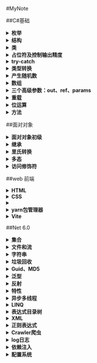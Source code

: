 #MyNote

##C#基础

<details>
<summary><b>枚举</b></summary>

将枚举声明到命名空间的下面，类的外面，表示这个命名空间下所有的类都可以使用这个枚举。

> public enum 枚举名
> {
> ,
> ,
> 最后一行可以不写逗号
> }

    public:访问修饰符，公开的，哪都可以访问。
    private：私有的，只能在这个类内部进行访问。默认修饰为private
    enum：声明枚举的关键字。

枚举:规范开发。本质还是变量
枚举的类型默认可以和 int 类型互相转换 == 枚举类型和 int 型是兼容的。

```csharp
    public enum MyEnum
    {
        // x = 5,
        yu = 0,
        asdf = 1,
    }
```

```csharp
    public enum Gender
    {
        male,
        female
    }
```

```csharp
//枚举类型强转为int
MyEnum at = MyEnum.x;
int ad = (int)at;
Console.WriteLine(ad);
Console.WriteLine((int)MyEnum.yu);

//int类型强转为枚举
int c = 13;
MyEnum ap = (MyEnum)c;
Console.WriteLine(ap);

//枚举转string
MyEnum aq = MyEnum.yu;
string e = aq.ToString();
Console.WriteLine(e);

//string转枚举
string f = "5";
MyEnum ae = (MyEnum)Enum.Parse(typeof(MyEnum),f);
Console.WriteLine(ae);
```

</details>

<details>
<summary><b>结构</b></summary>

结构：可以帮助我们一次声明多个不同类型的变量

> [public] struct 结构名
> {
> 成员：字段
> }

```csharp
    public struct Person
    {
        public string _firstname; //字段（下划线）
        public string _lastname;
        public int _age;
        public Gender _gender;
    }
```

```csharp
Person zs;
zs._firstname = "张";
zs._lastname = "三";
zs._age = 19;
zs._gender = Gender.male;
```

</details>

<details>
<summary><b>类</b></summary>

> public class 类名

    {
         字段;
         属性;
         方法;
         构造函数;
         析构函数;
    }

写好一个类之后，需要创建这个类的对象，这个过程称为类的实例化
创建对象：
类名 名 = new 类名();

    this：
    1.表示当前这个类的对象
    2.在类当中显式的调用本类的构造函数-------> :this

</details>
<details>
<summary><b>占位符及控制输出精度</b></summary>

`decimal money = 1000m;`
{:n}---->000,000,000
{:c}---->￥符号
{:e}---->科学计数法
{:f4}---->小数点后四位
{:x}---->十六进制---->x2---->加零对齐
{:p}---->百分号

```csharp
Console.WriteLine("{0:p}",0.3);//------30.00%
Console.WriteLine("{0:}",DateTime.Now);//---->0:控制输出位数
```

{:f}---->不显示秒
{:y}---->年月
{:m}---->月日
{:d}---->2020-1-1
{:t}---->14:34

`var yin_shi_lei_xing = 1.23;`
var:根据等式右边自动推算类型

C# 是一门强类型语言：必须对每一个变量的类型一个明确的定义
js 是弱类型语言：不需要对变量的类型有明确的定义

可空类型：类型关键字? 属 Nullable<T>
在 C#代码中用添加前缀“0x”的方式表示十六进制

`Console.WriteLine("{0:0.00\a}",a);`
\a:产生“嘀”的一声蜂鸣
\f:换行

```csharp
//保留两位小数（四舍五入）
int[] num = { 4,7,9 };
double avg = GetAvg(num);
string s = avg.ToString("0.00");
avg = Convert.ToDouble(s);
Console.WriteLine(avg);
Console.ReadKey();
```

序列化：将对象转换为二进制
反序列化：将二进制转换为对象
作用：传输数据（二进制）

</details>

<details>
<summary><b>try-catch</b></summary>

```csharp
//判断是否为闰年
int year, month, day;
Console.WriteLine("请输入年份：");
try
{
   year = Convert.ToInt32(Console.ReadLine());
   Console.WriteLine("请输入月份：");
   try
   {
       month = Convert.ToInt32(Console.ReadLine());
       switch (month)
       {
           case 1:
           case 3:
           case 5:
           case 7:
           case 8:
           case 10:
           case 12:
               Console.WriteLine("这个月有31天");
               break;
           case 2:
               if (year % 400 == 0 || (year % 4 == 0 && year % 100  != 0))
               {
                   Console.WriteLine("这个月有28天");
               }
               else
               {
                   Console.WriteLine("这个月有29天");
               }
               break;
           default:
               Console.WriteLine("这个月有30天");
               break;
       }
   }
   catch
   {
       Console.WriteLine("输入的月份有误");
   }
}
catch
{
   Console.WriteLine("输入的年份有误");
}
```

</details>

<details>
<summary><b>类型转换</b></summary>

```csharp
int year = Convert.ToInt32(Console.ReadLine());
Console.WriteLine(year);
bool tb = int.TryParse(Console.ReadLine(), out a);
Console.WriteLine(a);
```

</details>

<details>
<summary><b>产生随机数</b></summary>

```csharp
Random r = new Random();
int rNub = r.Next(1, 10+1);
Console.WriteLine(rNub);
```

</details>

<details>
<summary><b>数组</b></summary>

```csharp
//初始化方式
int[] nums = new int[10];
int[] nums2 = { 1, 2, 3, 4, 5, 6, 7, 8, 9, 10 };
int g = nums2.Max();
Console.WriteLine(g);
for (int i = 0; i < nums2.Length; i++)
{
    Console.WriteLine(nums2[i]);
}
```

```csharp
//冒泡排序：
int[] num = { 9, 8, 7, 6, 5, 4, 3, 2, 1, 0 };
int temp;
for (int i = 0; i < num.Length-1; i++)
{
   for (int j = 0; j < num.Length-1-i; j++)
   {
       if (num[j]>num[j+1])//升序排列
       {
           temp = num[j];
           num[j] = num[j + 1];
           num[j + 1] = temp;
       }
   }
}
```

```csharp
Array.Sort(num);//针对数组做一个升序的排列
Array.Reverse(num);//逆转排列数组
for (int i = 0; i < num.Length; i++)
{
   Console.WriteLine(num[i]);
}
```

</details>

<details>
<summary><b>三个高级参数：out、ref、params</b></summary>

out 参数

> 在一个方法中返回多个不同类型的值：
> `public static void 方法名（int ,out int,out double,out string）`

ref 参数

> 能够将一个参数带入一个方法中进行改变，改变完成后再将改变后值带出方法
> `public static void 方法名（ref int,ref int）`

params 参数

> 将实参列表中跟可变参数数组类型一致的元素都当作数组的元素里。
> 必须是参数列表之中的最后一个元素
> `public static void 方法名（int ,params int[] num）`

</details>

<details>
<summary><b>重载</b></summary>

方法的重载

> 方法的名称相同，但传递的参数不同

分为两种情况：

> 1.参数的个数相同，那么参数的类型就不能相同 2.参数的类型相同，那么参数的个数就不能相同

方法的重载和返回值没有关系

</details>

<details>
<summary><b>位运算</b></summary>

1 .&运算符
& 是二元运算符，它以特定的方式的方式组合操作数中对应的位 果对应的位都为 1，那么结果就是 1， 如果任意一个位是 0 则结果就是 0
1 & 3 的结果为 1
来看看它的怎么运行的：
1 的二进制表示为 0 0 0 0 0 0 1
3 的二进制表示为 0 0 0 0 0 1 1
根据 & 的规则 得到的结果为 0 0 0 0 0 0 0 1,十进制表示就是 1
只要任何一位是 0 & 运算的结果就是 0，所以可以用 & 把某个变不必要的位设为 0, 比如某个变量的二进制表示为 0 1 0 0 1 0 01, 我想保留低 4 位，消除高 4 位 用 &0x0F 就可以了（注：0x0F 为 16 制表示法，对应的二进制为 0 0 0 0 1 1 1 1），这个特性在编码使用很广泛。

2 、| 运算符
| 跟 & 的区别在于 如果对应的位中任一个操作数为 1 那么结果是 1
1 | 3 的结果为 3

3、 ^运算符
^ 运算符跟 | 类似，但有一点不同的是 如果两个操作位都为 1 话，结果产生 0
0 1 0 0 0 0 0 1
0 1 0 1 1 0 1 0
产生 0 0 0 1 1 0 1 1

4 、~运算符
~是对位求反 1 变 0， 0 变 1

5 、移位运算符移位运算符把位按指定的值向左或向右移动
<< 向左移动 而 >> 向右移动，超过的位将丢失，而空出的位则补 0
如 0 1 0 0 0 0 1 1(十进制 67) 向左移动两位 67 << 2 将变成
0 0 0 0 1 1 0 0 （十进制 12）当然如果你用 java 代码写，由是 32 位，不会溢，结果是 268
向右移动两位 67 >> 2 则是
0 0 0 1 0 0 0 0(十进制 16)
下面介绍一些具体的应用
前面提到 2 向前移动 1 位变成 4 利用这个特性可以做乘法运算(在不虑溢出和符号位的情况下)
2 << 1 = 4
3 << 1 = 6
4 <<detai 1 = 8
同理 >> 则可以做除法运算
任何小数 把它 >> 0 可以取整
如 3.14159 >> 0 = 3;

int a = 5, b = 9;
Console.WriteLine(a & b);
Console.WriteLine(a | b);
Console.WriteLine(a ^ b);

/_交换变量_/
a = a ^ b;
b = b ^ a;
a = a ^ b;
Console.WriteLine("a=" + a + " b=" + b);
a = a & (~a); //a 清零
Console.WriteLine(a);
a = a | (~a); //a 全为 1
Console.WriteLine(a);

输出结果
1
13
12
a=9 b=5
0
-1

</details>

<details>
<summary><b>方法</b></summary>

方法：

> [public（访问修饰符）]static 返回值类型 方法名（[参数列表]）
> {方法体;
> }

`static`:静态的
返回值类型（如果不需写返回值，写 `void`）
方法名：Pascal 命名法(首字母大写)
参数列表：提供给这个方法的条件（括号不能省略）
`return`：返回要返回的值；立即结束方法；
方法改变数组的顺序，元素的位置和大小不需要返回值

</details>

##面对对象

<details>
<summary><b>面对对象初级</b></summary>

面对过程-------->面对对象
面对过程：强调完成这件事的动作
面对对象：找个对象帮你做事-------->意在写出一个通用的代码，蔽差异
如果要用面对过程的思想，当执行的人不同时，需要为每个不同的人身定做解决事情的方法

面向对象三大特征：**封装、继承、多态**
属性：对象具有的多种特征，每个对象的每个属性都拥有特定值
对象是具体化的事物，不能是抽象概念
把这些具有相同属性和相同方法的对象进行进一步的封装，抽象出<>这个概念
类：是模子，确定对象拥有的特征（属性）和行为（方法）
对象是根据类创建出来的
类不占内存，而对象占用内存

属性：ctrl+r+e 封装字段
属性的作用就是保护字段，对字段的赋值和取值进行限定
属性的本质是两个方法：`get` 和 `set`-------->可读可写属性
字段在类之中必须是私有的
对象的初始化：给属性赋值
自动属性：不需要实现的属性语法，不需要定义字段（如果只对字段单封装，没有附加逻辑，则定义自动属性，可以减少代码量）
`Field`-------->字段
`Method`-------->方法
`properties`-------->属性

静态和非静态的区别 1.在非静态类中，既可以有实例成员，也可以有静态成员//静态类中能有静态成员 2.在调用实例成员的时候，需要使用对象名.实例成员;//在调用静成员时，要用类名.成员; 3.静态函数中只能访问静态成员//实例函数中既可以访问静态成员，可以访问实例成员

使用: 1.静态类可以作为工具类使用 2.静态类在整个项目中资源共享-------------------->人为划分内存：堆、栈、静态存储区域

扩展方法
静态类中的静态方法在参数前加 `this` 可以不用类.方法，而是被扩的实例.方法
在使用时 `using` 类名
同名时优先调用实例方法
扩展的类型最好不要是基类，越细越好

构造函数：帮助我们初始化对象（给对象属性依次赋值） 1.构造函数没有返回值，并且不写 `void` 2.构造函数名必须和类名一样 3.静态构造函数：类第一次被创建时将由 CLR 执行且只有一次，只能始化一些静态成员，每个类只能有一个且可以同时存在公有无参构造数 4.私有构造函数：不能通过 new 实例化，可以通过静态成员、或内部例化再返回给外部
类之中会有一个默认的无参构造函数
经过编译器初次编译后 IL 中为 `.ctor`

> public 构造函数名()
> {
> }

`new` 关键字： 1.在内存中开辟一块空间 2.在开辟的空间中创建一个对象 3.用对象的构造函数进行初始化对象

析构函数：
----->无法继承或重载
当程序结束时由 GC 自动执行------->帮我们释放非托管资源（马上放）

> ~类名()
> {
> }

析构函数隐式地调用对象基类的 `Finalize` 方法，故不应使用空析构数，会导致不必要的性能损失

值类型和引用类型在内存上存储的方式不一样
传递值类型和引用类型时方式不一样-------->值传递||引用传递
值类型：`int`、`double`、`bool`、`char`、`decimal`、`struct`、`um`-------->储存在内存的栈当中
引用类型：`string`、`自定义类`、`数组`、`object 类`、`接口`-------->存储在内存的堆中

拆箱：将引用类型转化为值类型
装箱：将值类型转化为引用类型
尽量避免，会影响时间
是否发生拆箱后装箱----->两种类型是否存在继承关系

</details>

<details>
<summary><b>继承</b></summary>

继承： //子类名:父类名
解决类中的代码冗余 1.继承的单根性：一个子类只能有一个父类 2.继承的传递性：多重继承

把几个子类（派生类）当中重复的类单独拿出来封装成一个类，作为这几个类的父类（基类）
子类继承了父类的属性和方法，但并没有继承父类的私有字段
子类并没有继承父类的构造函数，但子类会默认调用父类的无参构造函数————创建父类对象，让子类可以使用父类成员
所以如果在父类中重新写了一个有参数的构造函数后，默认无参构造函数就没有了，子类就无法调用父类成员而报错
解决办法： 1.在父类中重新写一个无参构造函数 2.在子类中显式地调用父类构造函数，使用关键字:`base`()
可以用 `base` 关键字引用基类的成员 `base`.基类方法名();

创建对象时，系统先调用基类的构造函数，初始化基类的变量，然后调用派生类的构造函数，初始化派生类的变量，是
一个由基类向派生类逐步构建的过程。删除对象时，先调用派生类的析构函数，销毁派生类的变量，然后调用
基类的析构函数，销毁基类的变量，是一个由派生类向基类逐步销毁的过程。

在派生类中不能使用基类的私有成员
让类的成员既保持封装性又可以在派生类中使用，那么可以把它定义为 protected 成员（受保护成员）
`protected int _age;`
此时在子类中可以使用父类的字段

虚方法的重写：
子类调研在基类中的同一个方法，但其在每个类中是不同的，则可以把基类中的方法设计成虚方法，然后在派生类中重写该方法
`public virtual 方法名()`
`virtual` 修饰符不能与 `static`、`abstract`、`private` 一起使用
在派生类中，用关键字 `override` 重写该方法
`public override 方法名()`

我们只能重写基类中的虚方法，不能重写普通方法。要想在派生类中修改基类的普通方法，需要用 `new` 关键字隐藏基类中的方法
关键字 `new`: 1.创建对象 2.隐藏从父类继承过来的同名成员(普通方法)
`public new 方法名()-------->子类调用不到父类的成员 不推荐`

抽象类：不能被实例化，只能作为其它类的基类而存在，其目的是抽象出子类的公共部分以减少代码重复。
`abstract class 类名`
抽象方法：是一种特殊的没有默认实现的虚方法(但不需要 `virtual` 关键字)，它只能定义在抽象类中
抽象方法没有任何执行代码，需要在派生类中用重写的方式具体实现
在派生类中不能用 `base` 直接引用抽象基类的抽象方法
`public abstract 方法名()`
抽象属性：也没有具体实现代码，必须在派生类中重写

```csharp
public abstract int Age
{
   get;
   set;
}
```

同样，如果想防止一个方法被派生类重写，可以把它为声明密封方法
`public sealed override 方法名()`
`Object` 类是所有类的基类-------->在 C#中所有类都简介继承了 `Object` 类
etails>

</details>
<details>
<summary><b>里氏转换</b></summary>

里氏转换： 1.子类可以赋值给父类-------->派生类对象也属于基类，所以基类用符可以指向派生类对象

```csharp
Son s = new Son();
People p = s;
People p = new Son();
```

2.如果父类中是子类对象那么可以强转为子类对象

```csharp
Son ss = (Son)p;
```

表示类型转换
1----->`is`：用来判断对象是否与给定类型兼容（即属于类型或该类型的基类）

```csharp
if (p is Son) { }
```

2----->`as`: 向下转换

```csharp
Son d = p as Son;
```

</details>

<details>
<summary><b>多态</b></summary>

让一个对象能表现出多种的状态（类型）
屏蔽各个对象之间的差异，旨在写出通用的代码
声明父类去指定子类对象
实现多态的三种手段：虚方法、抽象类、接口

**_虚方法_**
首先将父类方法标记为虚方法使用关键字：`virtual`
在子类方法中加入关键字：`override`

**_抽象类_**
当父类中的方法不知道如何实现的时候，可以考虑使用抽象类，将方法写成抽象方法
如果存在个性化方法，就不考虑使用抽象
使用关键字：`abstract`
`absract`没有方法体（没有大括号）
抽象方法必须是公有的
通过子类使用`override`重写调用方法
抽象类不允许创建对象

**_接口_**
接口是一个规范（能力）
I...able

> public interface I 接口名
> {

      方法
      自动属性
      索引器
      事件

}

接口中的成员不允许添加访问修饰符，默认`public`
不允许写有方法体的成员
不能包含字段
自动属性和普通属性
只要一个类继承了一个接口就必须使用它的所有成员
接口与接口之间可以多继承，接口只能继承于接口
语法上基类写在接口之前

> 普通实现：public void 方法名
> 显式实现接口：可以解决方法重名的问题----->void 接口名.方法名

接口和抽象类的选择： 单继承多实现

> 接口注重于单个的约束
> 抽象指通用实现

> 子类都有的 => 父类
> 子类都有但不同 => 父类抽象
> 有的没有 => 接口

> 普通方法由左边决定 => 编译时
> 虚方法和抽象方法由右边决定 => 运行时

其他类类型：

> 分部类：
>
> > partial 关键字：把一个同名的类写在不同地方

> 密封类：
>
> > sealed：不能被继承，但能继承其他类

重写`ToString`方法（`Object`类方法）

</details>

<details>
<summary><b>访问修饰符</b></summary>

C#中的访问修饰符

> `public`:公开的公共的
> `private`:私有的，只能在当前类内部访问
> `protected`:受保护的，只能在当前类及该类的子类中访问
> `internal`:只能在当前程序集（项目）中访问

同一个项目中`internal` = `public` `protected` `internal`:
能够修饰类的访问修饰符只有两个：`public` 和 `internal`
可访问性不一致：子类的访问权限不能高于父类的权限，会暴露父类的成员

</details>

##web 前端

<details>
<summary><b>HTML</b></summary>

**_HTML_**
超文本标记语言：`Hyper Text Markup Language`
在 html 当中存在着大量的标签，我们用 html 提供的标签，将要显示在网页中的内容包含起来，构成了网
网页中有哪些东西由 html 决定，这些东西如何显示就由 css 决定
`css`:控制网页内容显示的效果
`html`+`css`=静态网页
`js`+`Jquery`-------动态网页
html 是一门不区分大小写的语言-------语言规范：属性名小写(XML 要求必须小写)

基本框架：

```html
<!DOCTYPE html>
< html >                              manifest 属性：用于离线浏览
    < head >
        < title ></ title >
    </ head >
    < body >
    </ body >
</ html >
```

| 标签名           | 标签       | 作用                                                                                                                                           |
| ---------------- | ---------- | ---------------------------------------------------------------------------------------------------------------------------------------------- |
| 段落标签         | `<p> </p>` |                                                                                                                                                |
| 超链接标签       | `<a> </a>` | 属性`href` = "地址",属性`target` (_`blank`,_`self`)实现跳转的页面(外、内),`href`属性实现页内/间跳转 给`<a>`标签命名 `href`="外部名称#内部名称" |
| 分割线           | `<hr/>`    |                                                                                                                                                |
| 换行             | ` <br/>`   | 没有空隙                                                                                                                                       |
| 注释标签         | `<!-- -->` |                                                                                                                                                |
| 空格标签(转义符) | `&nbsp;`   | 如果在文本中写空格则只显示一个                                                                                                                 |
| 双引号           | `&quot;`   |                                                                                                                                                |
| &号              | `&amp;`    |                                                                                                                                                |
| 大于号           | `&gt;`     | great than                                                                                                                                     |
| 小于号           | `&lt;`     | less than                                                                                                                                      |

**_物理字体：_**

| 标签名             | 标签                       | 作用                                                                      |
| ------------------ | -------------------------- | ------------------------------------------------------------------------- |
| 加粗               | `<b> </b>`                 |
| 斜体               | `<i>`                      |
| 定义下划线文本     | `<u>`                      |
| 定义加删除线的文本 | `<s>`                      |
| 定义被删除的部分   | `<del>`                    |
| 定义新插入的部分   | `<ins>`                    |
| 定义上、下标       | `<sup> <sub>`              |
| 高亮显示           | `<mark></mark>`            |
| 注音               | `<ruby>`                   | 由需要解释/发音的字符和提供该信息的`<rt>`元素组成，还包括可选的 <rp> 元素 |
| 时间标签           | `<time></time>` `datetime` | 属性：YYYY-MM-DDThh:mm:ssTZD TZD 时区标识符                               |
| 单词正确换行       | `<wbr></wbr>`              |

**_格式:_**

| 标签名                     | 标签                        | 作用                                                                  |
| -------------------------- | --------------------------- | --------------------------------------------------------------------- |
| 预定义文本格式             | `<pre></pre>`               | 类似 C#中的@符号                                                      |
| 定义强调文本               | `<em>`                      |
| 定义强调文本               | `<strong>`                  |
| 定义计算机代码文本         | `<code>`                    |
| 定义计算机代码样本         | `<samp>`                    |
| 定义键盘文本               | `<kbd>`                     |
| 定义文本的变量部分         | `<var>`                     |
| 定义小号文本               | `<small>`                   |
| 脱离其父元素的文本方向设置 | `<bdi></bdi>`               |
| 引文、引用及定义           |                             |
| 定义缩写                   | `<abbr>缩写</abbr>`         | 属性`title`="[全称]"                                                  |
| 定义地址                   | `<address></address>`       |
| 定义文字方向               | `<bdo></bdo>`               | 指的是 bidi 覆盖(Bi-Directional Override),属性`dir`------`rtl`(`ltr`) |
| 定义摘自另一个源的引用     | `<blockquote></blockquote>` | 属性`cite`=url                                                        |
| 定义短的引用语             | `<q></q>`                   | 属性`cite`=url                                                        |
| 定义引用、引证             | `<cite></cite>`             |
| 定义一个定义项目           | `<dfn></dfn>`               |

**_列表_**

| 标签名     | 标签         | 作用                   |
| ---------- | ------------ | ---------------------- |
| 有序列表   | `<ol> </ol>` | `type`属性改变序列号   |
| 无序列表   | `<ul> </ul>` | `type`属性改变序列符号 |
| 自定义列表 | `<dl> </dl>` |

```html
<dt>大列名</dt>
<dd>小列名</dd>
<dd>小列名</dd>
```

**_表格_**

```html
<table border="1">
  <tr>
    <th>表格标题</th>
    <td>单元格内容</td>
    <td>单元格内容</td>
  </tr>
  <tr></tr>
</table>
```

跨行/列的表格使用`rowspan`(`colspan`)属性="单元格数"实现
标题标签 `<h#>`---------#-------`1~6`
用来显示元素的移动 `<marquee> </marquee>`-------`direction`属性设置方向(`left`,`right`,`down`,`up`)
behavior 属性设置运动模式(`scroll`,`altermate`,`slide`--静止)

**_图片标签_**

`<img src="..."/>`------`alt`属性：当图片因为某种原因无法加载出来时显示的内容，`title`属性：当光标移动到图片上的时候显示的内容
`<map></map>`用于客户端图像映射,指带有可点击区域的一幅图像
`<area></area>`定义图像地图中的可点击区域 `coords`属性
百分比条标签 `<meter></meter> ` `value`(必需，可以只有百分值),`high`、`low`(界定值，超出则为黄色),`max`、`min`(范围最值)
进度条： `<progress></progress>` `max`、`value`
表单
收集用户的数据
`<form></form>`----------`action`属性
`method`属性(默认形式 get 以 url 的方式发送到地址栏、post 通过报文提交)
`target`属性(\_parent 父框架打开、\_top 整个窗口打开)
`accept-charset`属性(提交表单的字符编码)
`autocomplete="on/off"`(是否自动填充)
`name`属性(表单名称)
`novalidate`属性(不对表单数据进行验证)
`<input type=""/>`------------`type`的 text 属性值相对应 winform 中的 textbox 控件
`autofocus`(自动获得焦点)

常用控件：`text`(单行文本框输入)、`password`(密码框)、`radio`(单选按钮)、`checkbox`(复选框)
`hidden`隐藏域，用户无法看见
`<select size="">`(下拉列表)------`size`属性表示默认显示几个值
`<textarea>`(多行文本框输入)

```html
<form action="www.baidu.com" method="get">
  用户名：<input type="text" name="txtName" />
  <br />
  密码：<input type="password" name="txtPwd" />
  <br />
  <fieldset>
    <legend>性别</legend>
    <input type="radio" name="sex" />男 <input type="radio" name="sex" />女
  </fieldset>
  <br />
  <fieldset>
    <legend>婚姻状况</legend>
    <input type="radio" name="married" />已婚
    <input type="radio" name="married" />未婚
  </fieldset>
  <br />
  <input type="submit" value="注册" />
  <input type="reset" value="重置所有" />
  <select>
    <optgroup label="高校">
      <option>四川大学</option>
      <option>电子科技大学</option>
      <option>西南交通大学</option>
      <option>西南财经大学</option>
    </optgroup>
  </select>
  <br />
  <input type="file" />
  <br />
  <textarea cols="20" rows="3">
      示范文本：HTML 指的是超文本标记语言 (Hyper Text Markup Language),不是一编程语言，而是一种标记语言(markup language)标记语言是一套标记标签(markup tag)HTML 用标记标签来描述网页
  </textarea>
</form>
```

div 和 span
`<div> </div>`-----自动换行，不允许有其他标签叠加在上面
`<span> </span>`------不换行，可以用来承载文本信息
`<iframe>`

</details>

<details>
<summary><b>CSS</b></summary>

CSS:
cascading style language 层叠样式表，是对 html 的补充
CSS 实现了内面内容和内面效果的彻底分离(写 CSS 的时候基本不影响 html)
将样式表加入到 HTML 文档中：

- 内联样式表(在标签内部通过 CSS 代码设置元素的样式)
  优点：灵活
  缺点：代码冗余
- 嵌入样式表(在 head 标签里面写)
  优点：方便
  缺点：优先级低

```css
<style type="text/css">
  p{
      background-color:pink;
      font-size:innitial;
  }
</style>
```

- 外部样式表

在 head 之间写
`<link href="*.css" rel="stylesheet" type="text/css"/>`
优先级最低
通常不建议使用内联样式表，会与 html 语言搞混

样式规则的选择器：

- HTML Selector
- Class Selector(需要给设置样式的)

`<p class="类名"> </p>`
在 style 里面 p.类名{}----就拿到了[类名]这个标签------可以进行单独设置

- ID Selector(给 id 属性赋值)-----调用:#id 值{},id 值不能重复
- 关联选择器：p em{}----直接用标签名进行设置
- 组合选择器：h1,h2,h3,h4,h5,h6,td{}----组合多种标签名进行设置
- 伪元素选择器：对同一个 html 元素的各种状态和其所包括的部分内容的一种定义方式------类似事件

常用伪元素:

> A:active 选中超链接时的状态
> A:hover 光标移动到超链接上的状态
> A:link 超链接的正常状态
> A:visited 访问过的超链接状态
> A:first-line 段落中的第一行文本
> A:first-letter 段落中的第一个字母

CSS 样式属性
字体

> font-family
> font-size:(xx-small、x-small、small、medium、large、x-large、xx-large)
> font-style:(normal、italic、oblique)
> font-decoration(下中上划线、闪烁效果)
> font-weight:(normal、bold、bolder、lighter、100-900)

背景

> background-color:
> background-image:
> background-repeat:
> background-attachment:(fixed、scroll)-----（图像是否随内容滚动）
> background-position:

文本

> word-spacing 单词间距
> letter-spacing 字符间距
> text-align 文本水平对齐方式
> text-indent 首行缩进值
> line-height 文本所在行的行高

位置

> position:(absolute 绝对定位------最重要------,relative 相对定位,static 默认值-无特殊定位)
> float: ------最重要------使 div 漂浮不对其它 div 造成遮挡
> z-index:值 高度

布局

> 盒子模型：盒子与盒子之间的距离用 margin,盒子与里面内容之间的距离用 padding
> margin-(top、right、bottom、left)
> border-(top、right、bottom、left)-(width,style,color)
> display:(inline、block)

边缘
列表
蒙版层
设置不透明度 `obacity` 属性，1 为不透明，0 为透明，设置不透明度可以看到层下面的内容，但是无法对其进行操作

</details>


<details>
<summary><b></b></summary>
</details>

<details>
<summary><b>yarn包管理器</b></summary>

yarn包管理器
安装yarn
`npm install -g yarn`
更新本体
`yarn set version latest`

安装所有依赖：
`yarn`或`yarn install`
添加依赖项
`yarn add 包名@版本/标签 --dev/peer`
更新依赖项
`yarn up 包名`
删除依赖
`yarn remove 包名`
</details>

<details>
<summary><b>Vite</b></summary>

搭建第一个vite项目
`npm create vite@latest 项目名 --template vue`

`yarn create vite 项目名 --template vue`

`pnpm create vite 项目名 --template vue`

安装所有依赖后，通过`yarn dev`或`npx vite`命令运行项目
也可以通过`package.json`文件自行配置命令
</details>

##Net 6.0

<details>
<summary><b>集合</b></summary>

四种类型：

> Array
> Linked
> Set
> Key-Value

任何数据集合都实现了 IEnumralue 使得都可以使用 Foreach 来遍历
IEumrable、ICollecion、IList、IQueryable 都可能存在重复的内容，承不同的接口来实现标识

<details>
<summary><i>1.1 ArrayList集合</i></summary>

集合：很多数据的一个集合，长度可以任意改变，类型不固定

```csharp
ArrayList list = new ArrayList();
list.Add(Object);
```

将一个对象输出到控制台，默认打印的是这个对象的命名空间
`Console.WriteLine(对象名.ToString());`

ArrayList 长度的问题

> count---->表示这个集合事实际包含的元素个数
> capacity---->表示这个集合可以包含的元素个数

每次集合中实际包含的元素个数超过了可以包含的数时，集合就会向内存申请多开辟一倍的空间，保证合的长度一直够用

</details>

<details>
<summary><i>1.2 List泛型集合</i></summary>

对元素的类型有了确切的定义

```csharp
List<int> list1 = new List<int>();
int[] nums = list1.ToArray();
List<int> list2 = nums.ToList();
```

</details>

---

<details>
<summary><i>2.1 Hashtable</i></summary>

Hashtable 方法------键值对集合

```csharp
Hashtable hs = new Hashtable();
hs.Add(1, "张三");
hs.Add(2, "b");
hs.Add(false, "c");
//---->冲突
hs.Add(1, "张三");
//---->通过索引替换
hs[1]="zs";
```

根据键找值

```csharp
if (hs.ContainsKey("false"))
{
}
foreach (var item in hs.Keys)
{
   Console.WriteLine(hs[item]);
}
```

在循环次数很多时，foreach 的效率远高于 for

</details>

<details>
<summary><i>2.2 Dictionary字典</i></summary>

Dictionary(键值对集合)

```csharp
Dictionary<int, string> dic1 = newDictionary<int, string>();
dic1.Add(1,"一");
dic1[2] = "二";
foreach (KeyValuePair<int,string>keyValuePair1  in dic1)
{
   Console.WriteLine("{0},{1}",keyValuePair1.Key,keyValuePair1.Value);
}
```

静态字典 可以当作缓存使用 全局唯一不会被释放

</details>
<details>
<summary><i>2.3 SortedDictionary</i></summary>

有排序过程效率并不高

</details>

---

<details>
<summary><i>3.1 HashSet</i></summary>

动态长度
不能通过索引访问

```csharp
HashSet<T> hs1 = new HashSet<T>();
hs1.Add();
```

交差并补

```csharp
HashSet<T> hs2 = new HashSet<T>();
hs1.IntersectWith(hs2);
hs1.ExceptWith(hs2);
hs1.UnionWith(hs2);
hs1.SymmetricExceptWith(hs2);
```

</details>

<details>
<summary><i>3.2 SortedSet</i></summary>

去重+排序

</details>

---

<details>
<summary><i>4.1 LinkedList链表</i></summary>

链表
泛型 LinkedList<T> 数据在内存上不连续分配，每元素记录前后节点的地址
不能通过下标访问，查找只能通过遍历
增删较为方便

```csharp
//从头查找数据
LinkedListNode<T> node1 = linkedList.Fin()；
//在后插入
linkedList.AddAfter(node1,XX);
linkedList.Remove(XX);
```

</details>

<details>
<summary><i>4.2 Queue队列</i></summary>

队列 Queue<T>
先进先出链表

```csharp
Queue<T> queue1 = new Queue<T>();
queue1.Enqueue(t);
//获取第一个元素并移除出队列
queue1.Deque();
queue1.Peek();
```

</details>

<details>
<summary><i>4.3 Stack栈</i></summary>

栈 Stack<T>

```csharp
Stack<T> s = new Stack<T>();
s.Push();
s.Pop();
s.Peek();
```

</details>

---

线程安全：
ConcurrentStack  
ConcurrentQueue
ConcurrentBag  
ConcurrentDictionary

</details>

<details>
<summary><b>文件和流</b></summary>

Directory 类：操作文件夹
File 类：操作文件
Path 类：操作路径
FileStream：操作流

---

Path 类

> string str = @"C:\Users\14345\Desktop\new.txt";
> Path.GetFileName(string));---->返回文件名和扩展名
> Path.GetFileNameWithoutExtension(string);---->返回文件名
> Path.GetExtension(string));---->返回扩展名
> Path.GetDirectoryName(string);---->返回文件所在的文件夹的名称

## Path.GetFullPath(string);---->返回全路径

File 类

> ReadAllBytes:多媒体文件（音乐、图片文件）
> ReadAllLines：返回数组、精确操作
> ReadAllText：返回整个字符串

绝对路径：通过我的电脑能找到这个文件的路径
相对路径：文件相对于应用程序的路径
在开发中应尽量使用相对路径

```csharp
File.Create(@"");
File.Delete(@"");
File.Copy(@"",@"");
File.Move(@"", @"");
byte[] buffer = File.ReadAllBytes(@"D:\File\new.txt");
string s = Encoding.Default.GetString(buffer);
File.WriteAllBytes(@"D:\File\new.txt", buffer);
string[] contents = File.ReadAllLines(@"D:\File\new.txt");
foreach (string item in contents)
{
    Console.WriteLine(item);
}
//---->追加不覆盖之前的内容
File.AppendAllText(@"C:\Users\14345\Desktop\new.txt", "contents");
```

`Directory.Delete(string path,bool)--->默认不会删除非空文件夹`

---

FileStream 类
操作字节

```csharp
StreamWriter和StreamReader---->操作字符
FileStream fileStream1 = new FileStrea(@"C:\Users\14345\Desktop\new.txt",FileMode.OpenOrCreate);
FileStream fileStream2 = new FileStrea(@"C:\Users\14345\Desktop\new.txt",FileMode.OpenOrCreate, FileAccess.Read);
byte[] buffer = new byte[1024 * 1024 *5];//5MB
int EffectiveByteLength = fileStream2Read(buffer, 0, buffer.Length);//----->回实际读到的有效的字节数
```

关闭流
`fileStream1.Close();`
释放所占用的资源
`fileStream1.Dispose();`

将创建文件流对象的过程写在 using 当中，会自动释放流所占用的资源

```csharp
using (FileStream fswrite = new FileStream(@"", FileMode.OpenOrCreate, FileAccess.Write))
{
    //读写的内容
    //using ()
}
```

StreamReader
StreamWriter

```csharp
using (StreamReader sr=new StreamReader(@"",Encoding.Default))
{
    while(!sr.EndOfStream)
    Console.WriteLine(sr.ReadLine());
}
```

| 编码名称 | \*     |
| -------- | ------ |
| ASC      | 128    |
| ASCII    | 256    |
| GB2312   | 简体字 |
| Big5     | 繁体字 |
| unicode  | 解析慢 |
| UTF-8    | web    |

乱码原因：保存文件所用的编码格式和打开的不一样

</details>

<details>
<summary><b>字符串</b></summary>

字符串的不可变性：
当给一个字符串重新赋值时，之前的值并未销毁，而是重新开辟一块间存储新值
当程序结束后，GC 扫描整个内存。如果发现有空间没有被指向，则立把它销毁
可以把字符串看成是 `char` 类型的一个只读数组
`stringBuilder` 和 `string` `的区别：string` 在进行运算时会产生一个的实例，因此在频繁对一个字符串进行操作时最好选择 `stringBuilder`

| 方法名                                | 作用                                                            | 返回值类型 |
| ------------------------------------- | --------------------------------------------------------------- | ---------- |
| .`ToUpper`()                          | 将字符串转换成大写形式                                          | string     |
| .`Tolower`()                          | 将字符串转换成小写形式                                          | string     |
| .`Equals`(,)                          | 比较两个字符串（可以忽略大小写）                                | bool       |
| .`Split`(char[],)                     | 分割字符串返回字符串类型的数组                                  | string[]   |
| .`ToCharArray`()                      | 将字符串转换为一个 char 型数组                                  | char[]     |
| new string(char[])                    | 将一个 char 数组转换为字符串                                    | string     |
| .`Contains`(string)                   | 判断字符串中是否有子串 value                                    | bool       |
| .`Replace`(string,string)             | 将字符串中出现 old value（第个）的地方替换为 new value          | string     |
| .`Substring`(int)                     | 取从位置 int 开始到结束的子字符串(或指定度)                     | string     |
| .`Startswith`(string)                 | 判断字符串是否以 value 开始                                     | bool       |
| .`Endswith`(string)                   | 判断字符串是否以 value 结束                                     | bool       |
| .`IndexOf`(stirng)                    | 取 value 在字符串中第一次出现的位置----返回 int（找不到返回-1） |
| .`Trim`()                             | 移除所有的空字符                                                | string     |
| string.`IsNullOrEmpty`()              | 判断一个字符串是否为空 null                                     | bool       |
| string.`Join`(string,params string[]) | 在字符串数组每个素之间加入指定的分隔符                          | string     |

练习：

```csharp
string s = "abcdefg";
 //不能s[0] = 'b';因为s是只读的
char[] ch = s.ToCharArray();
ch[0] = 'b';
s = new string(ch);
```

```csharp
string _s = "a  bc _d+_e  f,,g ";
char[] chs = { ' ', '_', '+', ',' };
string[] str = _s.Split(chs/*new char[]{ ' ', '_', '+',',' }*/,StringSplitOptions.RemoveEmptyEntries);
```

```csharp
string t = "qwe";
if (t.Contains("qwe"))
{
   t = t.Replace("qwe", "***");
}
```

```csharp
StringBuilder sb = new StringBuilder();
string str = null;
//创建一个计时器
Stopwatch sw = new Stopwatch();
sw.Start();//开始计时
for (int i = 0; i < 100000; i++)
{
   sb.Append(i);//增加字符串长度
}
sw.Stop();//计时结束
Console.WriteLine(sw.Elapsed);
```

```csharp
string path = @"C:\Users\14345\Desktop\0101.txt";
string[] content = File.ReadAllLines(path, EncodingUTF8);
string[] result = new string[8];
for (int i = 0; i < content.Length; i++)
{
   string[] temp = content[i].Split(new char[] { '\t' }, StringSplitOptions.RemoveEmptyEntries);
   if (temp[0].Length >= 10)
   {
       temp[0] = temp[0].Substring(0, 8);
       temp[0] += "...";
   }
   result[i] = string.Join("|", temp);
}
for (int i = 0; i < 4; i++)
{
   Console.WriteLine(result[i]);
}
```

</details>

<details>
<summary><b>垃圾回收</b></summary>

CLR

C#释放资源------->GC--->垃圾回收器
托管资源是 Net framework 之内的
对于非托管资源需要手动调用 Close();
而对于托管资源，可以自行关闭

**_托管资源_**：堆里面由 CLR 创建的对象
**_非托管资源_**

**内存泄露**：内存占用了但没有回收

`new` 在堆栈中开辟一块内存，分配一个地址
实例化的对象在栈中，储存的是对应堆栈的地址
对象里面的属性也储存在堆栈中，但方法中的值类型变量在调用是储存在线程栈中

引用类型任何时候都在堆栈里
除非所在对象在堆中，值类型都在栈里

```csharp
string str1 = "aaa";
string str2 = "bbbb";
str2 = "aaa";
object.ReferenceEquals(str1, str2) 			=>		true
```

享元模式的应用：CLR 分配内存的时候查找相同的值

字符串不可变的原因:

> 由于享元模式，可能有多个变量指向一个字符串
> 程序共享一个堆，堆中的内存是连续分配的，如果改动长度，会造成大量数据的移动

在 `new` 的时候会开辟内存，如果空间不够则 GC 释放
对于访问不到的东西(跳出方法体的变量等)需要手动 GC.`Collect`();
静态成员永远不会被回收

垃圾处理两个优化策略： 1.**分级策略**

| 条件                                                                    | 分级 |
| ----------------------------------------------------------------------- | ---- |
| GC 之前：                                                               | 0 级 |
| 第一次 GC 后保留                                                        | 1 级 |
| 进行回收时首先寻找一级对象，如果空间还是不够，再找 1 级，这个过程后存留 | 2 级 |

2.**大对象策略**
当对象大于 85k 时将会分配在大型对象堆(LOH)上
大于 85k 的对象用 链表 单独管理

`Dispose`()
本身是没有意义的，需要继承 `IDisposable` 接口，主动实现
GC 不会自动执行 `Dispose`

</details>

<details>
<summary><b>Guid、MD5</b></summary>

Guid 类
`Console.WriteLine(Guid.NewGuid().ToString());`

**_MD5 不可逆加密_**
**_Des 对称可逆加密_**：加密速度快。加密解密需要同一个密钥，但密钥的安全无法保证
**_RSA 非对称可逆加密_**：加密的密钥和解密的密钥是一组，但无法推算另一个

---

RSA 的一组密钥是对应的，如果解密密钥能解密，则说明加密的源一定确定

1.  https 请求加载时首先进行安全验证
2.  能用解密证明 CA 证书来自访问的地址
    md5 匹配成功说明消息没有被篡改过
3.  实现浏览器向服务器间的数据传输，浏览器使用公钥加密
    服务器通过解密密钥并返回结果，证明
4.  由客户端产生发给服务器，确定公认对称密钥
5.  开始传输

---

MD5 类

> MD5 加密
> 密码加密（16 进制）
> 字节数组转字符串：

1.  将字节数组中每个元素按指定编码格式解析成字符串 Encoding.GetEncoding("GBK").GetString()
2.  直接将字节数组 ToString()
3.  将字节数组中的每个元素 ToString()

```csharp
MD5 md5 = MD5.Create();
byte[] vs = Encoding.Default.GetBytes("as12e1we");
vs = md5.ComputeHash(vs);
string s = "";
for (int i = 0; i < vs.Length; i++)
{
    s += vs[i].ToString("x2");
}
```

工具类 Md5Helper：

```csharp
public partial class Md5Helper
{
    /// <summary>
    /// 字符串加密
    /// 使用UTF8编码
    /// </summary>
    /// <param name="pwdStr"></param>
    /// <returns></returns>
    public static string EncryptString(string pwdStr)
    {
        MD5 md5 = MD5.Create();
        //使用UTF8编码
        byte[] vs = Encoding.UTF8.GetBytes(pwdStr);
        vs = md5.ComputeHash(vs);
        StringBuilder sb = new StringBuilder();
        //将字节数组转换成16进制的字符串，占两位
        foreach (byte b in vs)
        {
            sb.Append(b.ToString("x2"));
        }
        return sb.ToString();
    }
}

//调用
string pwd = Md5Helper.EncryptString("XXXXXXXXXXXXXXXX");
Console.WriteLine(pwd);
```

</details>

<details>
<summary><b>泛型</b></summary>

1. **_泛型方法_**
   延迟声明
   用一个方法，满足不同的参数类型，做相同的事

```
/// <typeparam name="T"></typeparam>
方法名<T> (T 参数名)
```

调用：
`方法名<类型>(参数)`
可以省略类型参数，根据参数自动推算

为什么用泛型不是`Object`:

> `Object`是引用类型，传入如`int`的值类型时会有装箱拆箱的过程
> 泛型方法 ≈ 普通 > 拆装箱

2. **_泛型类_**
   一个类满足不同类型，做同样的事

```
class 类名<T>{
 	public T _name;
 }
```

`类名<int> obj = new 类名<int>({T = 12});`

3. **_泛型接口_**

```
interface 接口名<T> {
 T 方法名(T t);
 }
```

泛型约束：
约束可以叠加，更加灵活

> 基类约束，强制保证传入的参数一定是该类或其子类(不能是密封类)
> 接口约束：一定要实现接口的方法
> 值类型约束：where T : struct
> 引用类型约束：where T : class
> 无参数构造函数约束：where T : new() T obj = new T()

自动赋予不同类型默认值 T obj = default(T)

```
public static 方法名<T, S> (T parameter)
where T : 类名
where S : 类名 2
{
访问声明类中的成员
}
```

**协变**
<out T>
`People p = new Male();`
List<People> ps = new List<Male>(); （不通过
一般做法(类似于遍历子类集合然后将其逐个强转为父类)：
`List<People> ps = new List<Male>().Select(c => (People)c).ToList()`
在接口或自定义类中加入`<out T>` T 只能用作返回值，不能当作参数使用
`IEnumerable<People> ps = new List<Male>()`

**逆变**
`<in T>`
不能用作返回值
`IEnumerable<Male> ps = new List<People>()`
将子类当作参数传递

**泛型缓存**
实现一个泛型类，通过静态构造函数只在声明类时调用一次这个特性，建立缓存
静态成员在内存中只储存一份
对于每一个不同的 T 都会产生一份不同的副本
适合不同类型，需要一份数据的场景
不能主动释放

</details>

<details>
<summary><b>反射</b></summary>

反射是动态的，依赖的是字符串，不需要引用
一般过程：

1. 加载 dll
2. 获取类型信息
3. 创建实例
4. 类型转换
5. 方法调用

利用工厂封装反射过程

```csharp
// 可配置可扩展：
// .config 中添加<appSettings> <add key="key值" value="类型名, dll名"> <appSettings>
public class Factory
{
    private static string XXConfig = ConfigurationManager.AppSetting["key值"];
    private static string DllName = XXConfig.Split(",")[1];
    private static string TypeName = XXConfig.Split(",")[0];
    public static DBHelper CreateHelper()
    {
    	Assembly asb = Assembly.Load(DllName);
    	Type type = asb.GetType(TypeName);
    	object helperObj = Activator.CreateInstance(type);
    	DBHelper helper = (DBHelper)helperObj;
    	return helper;
    }
}
```

**_程序集_**：
可看作是相关类打包，相当于 java 中的`jar`包
程序集包括资源文件，类型元数据(所有类型)
通过反射可以动态地后的其中的元数据
可以封装一些代码，只提供必要的访问接口
`dll` `exe`文件
`dll`文件无法执行----因为没有 Main 函数
初次编译后，高级语言被编译为`IL`中间语言、`metadata`再由 CLR 二次编译为机器码执行

**_Assembly 类_**
读取 dll 文件：
首先加载程序集文件：

```csharp
//当前目录加载dll
Assembly asb = Assembly.Load("dll名称无后缀");
Assembly.LoadFile(@"完整路径");
// 带dll后缀或写出完整路径
Assembly.LoadFrom("");
// 当前exe文件的Directory路径
AppDomain.CurrentDomain.BaseDirectory
//不论公有的、私有的都能拿到
asb.GetType();
//获取此程序集中定义的公共类型，这些公共类型在程序集外可见
asb.GetExportedTypes();
```

读取反射类型

```csharp
foreach(var item in asb.GetTypes())
{
	item.FullName
}
Type type = asb.GetType("包含 命名空间 类名 的完整名称");
```

创建对象的两种方法：

```csharp
// 调用默认无参的构造函数
Assembly对象.CreateInstance("程序集.类名")
Object inst = Activator.CreateInstance(Type对象,nonPublic, params 属性数组)
//nonPublic为true时可以调用公共/非公共构造函数
// 创建泛型对象
Type type = asb.GetType("...泛型类`X");				//使用占位符
Type newType = type.MakeGenericType(new Type[] {typeof(int), typeo(string)...});
object obj = Activator.CreateInstance(newType);
// 动态获取程序集中的信息
// 返回PropertyInfo[](属性数组)
inst.GetType().GetProperTies("")

```

利用反射复制对象(性能低)

```csharp
People people = new People() {... };

Type typePeople = typeof(People);
Type typePeopleDTO = typeof(PeopleDTO);

object peopleDTO = activator.CreateInstance(typePeopleDTO);
foreach (var prop in typePeopleDTO.GetProPerties())
{
     //匹配两个类相同的属性
     object value = typePeople.GetProperty(prop.Name).GetValue(people);
     prop.SetValue(peopleDTO, value);
}
```

返回`MethodInfo[]`(方法数组)
`inst.GetType().GetMethods("方法名")`
如果要调用的方法存在重载，则添加参数类型数组
`Type对象.GetMethod("方法名", BindingFlags.Instance | BindingFlags.NonPublic, new object[] {typeof(int)})`
可以调用到私有方法
`MethodInfo对象.Invoke(实例对象, new object[])`
调用泛型方法
`MethodInfo method = newType.GetMethod("");`
`Method newMethod = method.MakeGenericMethod(new Type[] {typeof(int)});`
`newMethod.Invoke(Object, new Object[] {111})`

---

Type 类：

> IsAssignableFrom(Type c)-----是否可以从 c 赋值
> IsInstanceOfType(object o)-----判断 o 是否为当前类的实例
> IsSubclassOf(Type c)------判断是否当前类是否是 c 的子类(不含接口)
> IsAbstract 判断是否为抽象的(含接口)

</details>
<details>
<summary><b>特性</b></summary>

中括号声明，一个继承自 Attribute 的类

一般命名以 Attribute 结尾`[CustomAttribute]`，声明时可以省略`[Custom]`
编译后产生 IL，并在 metadata 中有记录

相当于调用特性类的构造函数，因此可以写成`[特性名()]`
一般不能重复声明，在特性类命名空间中允许重复修饰

> `[AttributeUsage(AttributeTargets.All, AllowMultiple = true)]`

作用：在不破坏类封装的前提下，补充额外的信息和行为

特性通过反射应用
任何一个可以生效的特性，都是主动使用过的

```csharp
public class Manager
public static void 方法名(T para)
{
      Type type = typeof(para);
      if(type.IsDefined(typeof(CustomAttribute), true)){      //true搜索成员继承链
          CustomAttribute attr = (CustomAttribute)type.GetCustomAttribute(typeof(CustomAttribute), true);
          Console.WriteLine($"{attr.属性}");
          attr.方法()
      }
}
```

给方法返回值加特性 `[return: Custom()]`
给方法参数加特性`public void 方法名([Custom] T para)`

示例:
`[Obsolete("此版本已不再维护！", true)]` 影响编译器的运行，加 true 直接报错
`[Serializable]` 序列化和反序列化，影响程序运行

</details>

<details>
<summary><b>异步多线程</b></summary>

> 同步：完成计算之后进入下一行，只有一个线程运算效率低
> 异步：不等直接下一行，非阻塞，空间换时间 管理多线程也有资源损耗

异步多线程无序
异步启动线程由 OS 响应，不一定按顺序返回
由于 CPU 分片计算，线程结束的时间也不一样

CPU 时间片轮转

- (上下文切换 加载环境=>计算=>保存环境 )
  从微观看，一个核同一时刻只能执行一个线程
  宏观上是多线程并发

`await`只能放在`Task`前面
`await`相当于将之后的代码包装到委托之中作为回调
一把返回值为`Task`，需要其他返回值时`Task<...>`
`await`/`async`一般成对出现，只用一个`async`没有意义，要么不用要么用到底
两种同步等待方式：

1.  task 实例.Wait();
2.  result = task.Result;

进程
一个程序运行时占用全部资源的总和

---

Process 类

```csharp
Process[] pro = Process.GetProcesses();//当前正在进行的所有进程
foreach (var item in pro)
{
    pro.Kill();//杀掉所有正在进行的进程
    Console.WriteLine(item);
}
```

通过进程打开一些应用程序

```csharp
Process.Start("calc");
Process.Start("mspaint");
Process.Start("notepad");
Process.Start("iexplore", "http://www.bilibili.com");
```

打开指定文件

```csharp
ProcessStartInfo info = new ProcessStartInfo(@"...");
Process pro = new Process();
pro.StartInfo = info;
pro.StartInfo.UseShellExecute = true;
pro.Start();
```

进程和线程的关系

> 一个进程包含多个线程
> 线程：程序执行流的最小单位

单线程的问题：
`容易造成程序假死`
使用多线程的目的：

- 让计算机同时做多件事，节省时间
- 后台进行，提高运行效率，不会使主程序无响应
- 可以获得当前线程和进程
  如果线程执行的方法需要参数，那么必须是 `Object` 类型
  在 Net 下不允许跨线程的访问

Winform 取消跨线程的访问：
` Contorl(所有控件的基类).CheckForIllegalCrossThreadCalls = false;`

`volatile`关键字

- 促进线程安全
- 多线程访问时，由于速度很快，可能出问题

---

Task 类

基于线程池
创建子线程的三种方法

1. `Task.Run(() => {});`
2. `TaskFactory tf = Task.Factory;`
   `tf.StartNew(() => {});`
3. `new Task(() => {}).Start();`

阻塞当前线程，会卡界面，所有任务完成后才继续
`Task.WaitAll`(task, 时间)
等待某个任务完成
`Task.WaitAny`()

可以新开一个子线程调用 wait 方法避免卡主线程

不会阻塞 UI 线程，得到一个未完成的任务对象
`Task.WhenAll`()
`Task.WhenAny`()

等效回调

- `Task.WhenAny().ContinueWith(() => {})`
- `tf.ContinueWhenAny(..., () => {})`

延迟不卡界面
`Task.Delay().ContinueWith()`
标识子线程
`Task task = new Task((t) => { Console.WriteLine($"lambda{t}"); }, "heiheihei");`
`CW(task.AsyncState);`

---

Parallel 类

并行 在`Task`基础上的封装
卡界面 主线程参与计算
Parallel.`Invoke`(params Action);
Parallel.`For`(0, 10, i => {});
Parallel.`Foreach`([], () => {});

```csharp
//设置最大线程数量
ParallelOptions po = new ParallelOptions();
po.MaxDegreeOfParallelism = 8;
Parallel.For(0, 10, op, (i, state) => {});
```

多线程里面的异常信息会被吞掉
主线程继续运行，已经脱离了 trycatch 捕捉的范围

```csharp
catch(AggregateException aex){
  foreach(var item in aex.InnerExceptions){
      CW(item.Message);
  }
}
```

一般线程中不允许出现异常，需要自行处理好

取消线程
`Task`无法从外部停止，只能通过公共访问变量检测
`CancellationTokenSource cts = new CancellationTokenSource();`

线程是否已取消
stc.`IsCancellationRequested`
手动取消线程
stc.`Cancel`()

多线程临时变量
循环创建线程时，遍历的速度快于创建，因此读取时不一定按顺序

```csharp
for (int i = 0; i < 5; i++)
{
    int k = i;
    Task.Run(() => { Console.WriteLine(i); });
}
```

线程安全问题
两个线程同时操作 全局/静态变量 时会出现问题
为了保证静态成员的安全，可以考虑加锁(只针对引用类型)
`lock`关键字通过占用引用链接加锁，但是不能用于`string`类型(享元)

```csharp
//需要加锁的静态变量的标准写法:
private static readonly object _lock = new object();
lock (_lock){
  //可以保证任意时刻只有一个线程可以执行
}


// 等价于：
Monitor.Enter(_lock);
...
Monitor.Exit(_lock);
```

不降低性能，通过一个线程完成操作
安全队列`ConcurrentQueue`

</details>

<details>
<summary><b>LINQ</b></summary>

通过委托封装，泛型+迭代器提供特性，完成数据集合的过滤
`where`过滤 whereIF(true, () => {})
`select`投影
`min`
`max`
`orderby`
`groupby`

LINQ 的两种形式：

- 查询表达式
- lambda

内连接

```csharp
var list = from s in studentList
           join c in courseList on s.Id equals c.Id               //equals不能用=
           select new {
              Name = s.Name,
              Age = s.Age,
              Class = s.Class
           }
```

左连接

```csharp
var list = from s in studentList
           join c in courseList on s.Id equals c.Id
           into scList
           from sc in scList.DefaultIfEmpty()
           select new{
              Name = s.Name,
              Age = s.Age,
              Class = s.Class
           }
```

右连接同理

排序

```csharp
var list = from s in studentList
           where s.Age < 30
           group s by s.Class into sg
           select new {
              Name = sg.Name,
              Age = sg.Age,
              Class = sg.Class
           }
```

</details>

<details>
<summary><b>表达式目录树</b></summary>

表达式目录树
命名空间：`System.Linq.Expressions`;

用 lambda 表达式快速初始化表达式目录树
`Expression<Func<int, int, int>> exp = () => {}` //语法只能有一行，lamb 不能存在大括号
是一种数据结构，可以被二叉树解析

将 lamb 编译为委托后执行
`exp.Compile().Invoke()`

拼接表达式：

```csharp
//构建参数
ParameterExpression pe = ExpressionParameter(type, "");
//参数属性
Expression property = Expression.Property(pe, type.GetProperty(""));
//构建常量
ConstantExpression const = Expression.Constant(value, type);
//运算符
BinaryExpression be = Expression.GreaterThan(pe, const);
//构建lambda表达式
Expression<Func<类, bool>> lamb = Expression.Lambda<Func<类, bool>>(be, new ParameterExpression[] {pe});
//编译
lamb.Compile()()
```

构建`lambda`表达式
`Expression.lambda<>()`

`ExpressionVisitor`用来解析表达式目录树
因为不知道表达式的深度，所以递归解析
只提供一个入口`public Expression Visit(EXpression node)`

二元表达式解析:
重写抽象父类`ExpressionVisitor`的`VisitBinary`方法，将表达式中的加号替换为减号

```csharp
protected override Expression VisitBinary(BinaryExpression node){
      if(node.NodeType == ExpressionType.Add){
          Expression left = base.Visit(node.Left);
          Expression right = base.Visit(node.Right);
          return Expression.Subtract(left, right);
      }
      return base.VisitBinary(node);
}
```

</details>

<details>
<summary><b>XML</b></summary>

XML

- 可扩展标记语言，用途：存储数据，类似一个小型的数据库
- 严格区分大小写
- 标签成对出现
- Node:节点(标签) <--包含<-- element:元素(xml 文档中的所有内容)
- xml 文档有且只能有一个根节点

通过代码创建 XML 文档：

```csharp
//1、引用命名空间
//2、创建XML文档对象
XmlDocument xmlDoc = new XmlDocument();
//3、创建第一行文档信息并添加到doc文档中
XmlDeclaration xmlDec = xmlDoc.CreateXmlDeclaration("1.0", "UTF-8", null);//第一行的描述信息
xmlDoc.AppendChild(xmlDec);
//4、创建根节点
XmlElement books = xmlDoc.CreateElement("books");
xmlDoc.AppendChild(books);
//给根节点books创建子节点
XmlElement book1 = xmlDoc.CreateElement("book");
books.AppendChild(book1);
//给book1创建name子节点
XmlElement name = xmlDoc.CreateElement("name");
name.InnerText = "三国演义";
book1.AppendChild(name);
//给book1创建id子节点
XmlElement id = xmlDoc.CreateElement("id");
id.InnerText = "00121";
//添加属性(属性名-属性值)
//添加标签
id.InnerXml = "<p>这是一个标签</p>";
id.SetAttribute("encoding", "utf-8");
books.AppendChild(id);
//保存xml文档
xmlDoc.Save("book.xml");
```

追加 xml 文档

```csharp
XmlDocument xmlDoc = new XmlDocument();
if (File.Exists("....xml"))
{
    //如果xml文件存在，则先加载
    xmlDoc.Load();
    XmlElement books = xmlDoc.DocumentElement;
}
else
{
    //如果文件不存在，则从第一行开始创建
}
```

读取 xml 文档

```csharp
// 获取子节点
XmlNodeList xnl = books.ChildNodes;
foreach (XmlNode item in xnl)
{Console.WriteLine(item.Attribute["content"].Value,item.Attribute["count"].Value); }
// 读取带属性的xml
XmlNodeList xnl = xml.SelextNode("/books/book/page");
```

删除节点

1. 创建`XmlDocument`对象
2. 调用`Load`函数加载 xml 文档
3. 选择单一节点：`XmlNode xn = xmlDoc.SelectSingleNode("/books/book");`
4. 删除选中的节点：xn.`RemoveAll`();

DOM 方式创建 XML 文档对象:
通过创建节点对象，然后将属性值传递给 XML 文档

</details>

<details>
<summary><b>正则表达式</b></summary>

正则表达式(Regular Expression)
_匹配_、_提取_、_替换_

正则表达式是由普通字符以及特殊字符组成的文字模式，元字符包括：（ `^` `$` `*` `+` `?` `{` `[` `\` `|` `(` ）
将元字符作为普通字符使用：在前面加转义符`\`

严格匹配:`^` `$`
`^`插入符号，表示正则式的开始
`$`美元符号表示正则式的结束

`[` 是需要匹配的字符， `{` 内是指定匹配字符的数量， `(` 用来分组
在左括号(之后写?<组名>来设置组名，可以通过 Match/MatchCollection(List<>)对象.Groups[组名]来取得这个组
`Regex obj = new Regex("[a-z]{10}");----匹配10个a-z之间的英文字母`

简化命令：
除换行\n 外任意字符 .
[0-9] \d
[a-z][0-9][_] \w
0 次或多次发生 \*
至少一次发生 +
0 次或 1 次发生，终止贪婪模式 ?

贪婪模式
非贪婪模式:尽可能少匹配

---

Regex 类
判断是否匹配：`Regex.IsMatch`(string ,正则表达式);
字符串提取：`Regex.Match`() 返回 M
`Regex.Matches`() 返回 Ma
字符串替换：`Regex.Replace`(string ,正则 ,替换 string );
`RegexOptions`枚举类型

`string str = "God Good";`
`G.d`匹配"God"
`d$`匹配字符串中最后一个"d"---------`$`匹配结尾

字符类：[]
枚举字符集，匹配括号内的任意字符[xyz] 匹配不在此括号的内的任意字符[^xyz]
指定范围内的字符:[a-z] 指定范围以外的字符:[^a-z]

验证简单的网址 URL 格式

1. 检查是否存在 www:www
2. 域名必须是长度在 1-15 之间的英文字母:[a-z]{1,15}
3. 以 com 或 org 结束:(com|org)$

正则式：`^www[.][a-z]{1,15}[.](com|org)$`
`.` `*` `?`---------表示 0 个或多个任意字符

---

`WebClient`类

- `DownloadString` 默认编码
- `DownloadData` UTF-8 编码
- `DownloadFile` 将具有指定 URL 的资源下载到本地文件

net5 推荐使用`HttpClient`类

```csharp
using(HttpClient hc = new HttpClient()){
 	string html = await hc.GetStringAsync(url)
}
```

简单爬虫案例：

```csharp
WebClient web = new WebClient();
byte[] buffer = web.DownloadData(@"https://www.acfun.cn/");
string html = Encoding.UTF8.GetString(buffer);
      //可以用来爬取.png.lpg.webp格式的图片
MatchCollection mc = Regex.Matches(html, @"<img.+?(?<picSrc>https://(cdn\.aixifan\.com|tx-free).+?\.(?<picFormat>png|gif|webp)).+?>");
int index = 0;
foreach (Match m in mc)
{
    if (m.Success)
    {
        index++;
        string downloadSrc = m.Groups["picSrc"].Value;
        //Console.WriteLine(downloadSrc);
        string target = @"C:\Users\Attac\Desktop\newHTML\Resources" + "\\" + index + ".png";
        web.DownloadFile(downloadSrc, target);
    }
}
Console.WriteLine("爬取完成！");
```

</details>

<details>
<summary><b>Crawler爬虫</b></summary>

Nuget: **_HtmlAgilityPack_**

robots 协定(君子协定)
模拟请求检测 Header

反爬：

- 由于频率高，限制 IP 访问(黑名单、验证码)
- 解决方案：
- 多个 IP(adsl 多次拨号/168 伪装 IP/代理 IP)
- 图像识别验证码

大招：

- ajax 数据动态加载
- 文本数据转图片
- js 收集用户操作，提交
- 用户控件

下载图片时防盗链 => 设置 Referer 请求头

懒(惰性)加载：
url 绑定到其他属性，需要时加载
`data-lazy-img`

深层抓取：
分析分页的规律，自动拼装 url，递归下载
与前一页数据相同时停止

Ajax 请求
JSP
找出 URL 再次请求

</details>

<details>
<summary><b>log日志</b></summary>

**_log4net_**
log4 配置文件：
log4net.cfg.xml
配置

```csharp
  static Logger()
  {
      XmlConfigurator.Configure(new FileInfo(Path.Combine(AppDomain.CurrentDo
      ILog log = LogManager.GetLogger(typeof(Logger));
      log.Info("初始化Log4net模块");
  }
```

构造函数

```csharp
public Logger(Type type)
{
logger = LogManager.GetLogger(type);
}
```

实现

```csharp
public void Error(string msg, Exception ex)
{
Console.WriteLine(msg);
logger.Error(msg, ex);
}
```

外部调用

```csharp
static Logger logger = new Logger(typeof(类名));
logger.Error();
```

</details>

<details>
<summary><b>依赖注入</b></summary>

DI
控制反转 IOC
将传统的控制倒转，只要声明就可以用
DI 是 IOC 思想的一种实现

IOC 两种实现方式：

1. 服务定位器 (自己拿
2. 依赖注入 (声明了就可以用

组成:

- 服务 service
  通过框架需要使用的对象
- 注册服务
  使用之前需要事先注册服务
- 服务容器
  管理注册的服务
- 查询服务
  创建对象、关联对象
- 对象生命周期
  `Transient`(瞬态) 每次一个新的(慎用)
  `Scoped`(范围) 一定范围(由状态，scope 控制、运行在同一个线程中)
  `Singeton`(单例) 唯一对象(类无状态)
  长周期中不要使用短周期
- 服务类型(sevice type) 最好是接口
- 实现类型(implementation type)

```csharp
ServiceCollection services = new ServiceCollection();
services.AddTransient<TestServiceImpl>();				//AddSingeton()
using(ServiceProvider sp = services.BuildServiceProvider())
{
		ITestSerivceImpl service = ap.GetService<TestServiceImpl>();
		...
}
        //出了这个范围scope失效
		using(IServiceScope scope = sp.CreateScope())
		{
				//在scope中获取相关对象，scope.ServiceProvider
				scope.ServiceProvider.GetService();
		}
```

不用自己创建对象，服务自动创建
注册服务不需要知道具体类

有多个类实现服务接口，尽量用`GetServices`<>()
如果只获取一个则以最后一个注册的为准

依赖注入有“传染性”
容器自动创建所有依赖的对象

> Net 中默认构造函数注入
> Spring 属性注入

可覆盖的配置读取器
存在集群服务器，逐级 override
遍历有序服务集合，逐一覆盖作为新值

```csharp
//发送邮件同时记录日志
ServiceCollection services = new ServiceCollection();
services.AddScoped<IConfigService, EnvVarConfigProvider>();
services.AddScoped(typeof(IConfigService), s => new ConfigService { Path = @"./../../../appsettings.json" });
//services.AddScoped<ILogProvider, ConsoleLogProvider>();
services.AddConsoleLog();
services.AddScoped<IMailService, MailService>();

using (ServiceProvider sp = services.BuildServiceProvider())
{
    var mailServ = sp.GetRequiredService<IMailService>();
    mailServ.Send("hello", "fdsa,rewqfsda.", "41254@gs.fawg");
    using(var scope = sp.CreateScope())
    {
        scope.ServiceProvider.GetRequireService<IMailService>();
    }
}
```
</details>

<details>
<summary><b>配置系统</b></summary>

NuGet引入：
`Microsoft.Extensions.Configuration`
`Microsoft.Extensions.Configuration.Json`
按类读取
`Microsoft.Extensions.Configuration.Binder`

```csharp
ConfigurationBuilder configBuilder= new ConfigurationBuilder();
//1：是否必须
//2：是否重新加载配置
configBuilder.AddJsonFile(@"appsettings.json", optional:false, reloadOnChange:false);
IConfigurationRoot configRoot = configBuilder.Build();
string name = configRoot["name"];
string address = configRoot.GetSection("proxy:address").Value;
Proxy proxy = configRoot.GetSection("proxy").Get<Proxy>();
```

`
class Proxy
{
    public string ServerHost { get; set; }
    public int Port { get; set; }
    public string Address { get; set; }
}
`
</details>

